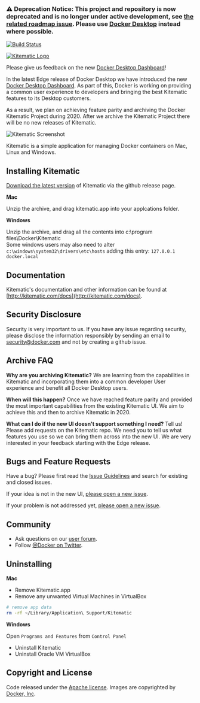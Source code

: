 ### :warning: Deprecation Notice: This project and repository is now deprecated and is no longer under active development, see [the related roadmap issue](https://github.com/docker/roadmap/issues/67). Please use [Docker Desktop](https://www.docker.com/products/docker-desktop) instead where possible.

[![Build Status](https://travis-ci.org/docker/kitematic.svg?branch=master)](https://travis-ci.org/docker/kitematic)


[![Kitematic Logo](https://cloud.githubusercontent.com/assets/251292/5269258/1b229c3c-7a2f-11e4-96f1-e7baf3c86d73.png)](https://kitematic.com)

Please give us feedback on the new [Docker Desktop Dashboard](https://docs.docker.com/docker-for-mac/edge-release-notes/)!

In the latest Edge release of Docker Desktop we have introduced the new [Docker Desktop Dashboard](https://docs.docker.com/docker-for-mac/edge-release-notes/). As part of this, Docker is working on providing a common user experience to developers and bringing the best Kitematic features to its Desktop customers. 

As a result, we plan on achieving feature parity and archiving the Docker Kitematic Project during 2020. After we archive the Kitematic Project there will be no new releases of Kitematic. 



![Kitematic Screenshot](https://cloud.githubusercontent.com/assets/251292/8246120/d3ab271a-15ed-11e5-8736-9a730a27c79a.png)

Kitematic is a simple application for managing Docker containers on Mac, Linux and Windows.


## Installing Kitematic

[Download the latest version](https://github.com/docker/kitematic/releases) of Kitematic via the github release page.

**Mac**

Unzip the archive, and drag kitematic.app into your applcations folder.

**Windows**

Unzip the archive, and drag all the contents into c:\program files\Docker\Kitematic\
Some windows users may also need to alter `c:\windows\system32\drivers\etc\hosts` adding this entry: `127.0.0.1  docker.local`
    
## Documentation

Kitematic's documentation and other information can be found at [http://kitematic.com/docs](http://kitematic.com/docs).

## Security Disclosure

Security is very important to us. If you have any issue regarding security, please disclose the information responsibly by sending an email to security@docker.com and not by creating a github issue.


## Archive FAQ

**Why are you archiving Kitematic?**
We are learning from  the capabilities in Kitematic and incorporating them into a common developer User experience and benefit all Docker Desktop users.

**When will this happen?**
Once we have reached feature parity and provided the most important capabilities from the existing Kitematic UI. We aim to achieve this and then to archive Kitematic in 2020. 

**What can I do if the new UI doesn't support something I need?**
Tell us! Please add requests on the Kitematic repo. We need you to tell us what features you use so we can bring them across into the new UI.  We are very interested in your feedback starting with the Edge release.


## Bugs and Feature Requests

Have a bug? Please first read the [Issue Guidelines](https://github.com/kitematic/kitematic/blob/master/CONTRIBUTING.md#using-the-issue-tracker) and search for existing and closed issues. 

If your idea is not in the new UI, [please open a new issue](https://github.com/kitematic/kitematic/issues/new).


If your problem is not addressed yet, [please open a new issue](https://github.com/kitematic/kitematic/issues/new).


## Community


- Ask questions on our [user forum](https://forums.docker.com/c/open-source-projects/kitematic).
- Follow [@Docker on Twitter](https://twitter.com/docker).

## Uninstalling

**Mac**

- Remove Kitematic.app
- Remove any unwanted Virtual Machines in VirtualBox
```bash
# remove app data
rm -rf ~/Library/Application\ Support/Kitematic
```

**Windows**

Open `Programs and Features` from `Control Panel`

- Uninstall Kitematic
- Uninstall Oracle VM VirtualBox

## Copyright and License

Code released under the [Apache license](LICENSE).
Images are copyrighted by [Docker, Inc](https://www.docker.com/).
